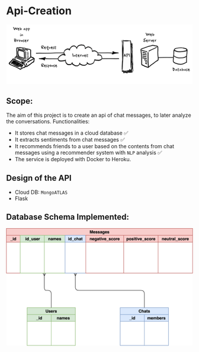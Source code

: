 # Api-Creation

<p align="center">
 <img src="./images/api.png"/>
</p>

## Scope:

The aim of this project is to create an api of chat messages, to later analyze the conversations. Functionalities:

- It stores chat messages in a cloud database ✅
- It extracts sentiments from chat messages ✅
- It recommends friends to a user based on the contents from chat messages using a recommender system with `NLP` analysis ✅
- The service is deployed with Docker to Heroku.

## Design of the API

- Cloud DB: `MongoATLAS`
- Flask 

## Database Schema Implemented:

<p align="center">
 <img src="./images/db.png"/>
</p>

